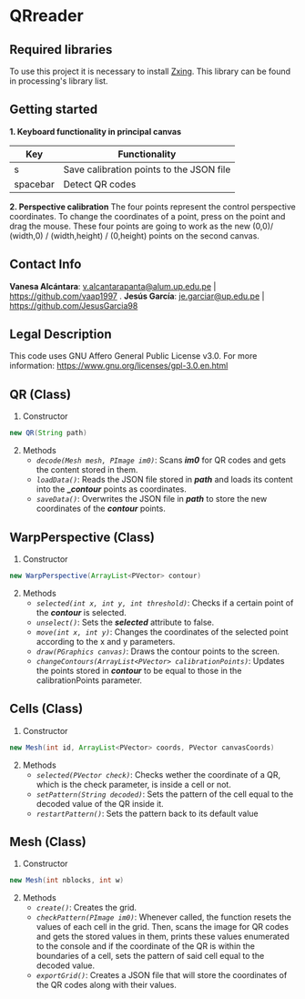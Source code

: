# **QRreader**
## **Required libraries**
To use this project it is necessary to install [Zxing](http://cagewebdev.com/zxing4processing-processing-library/). This library can be found in processing's library list.

## **Getting started**
**1. Keyboard functionality in principal canvas**

|      Key      |                      Functionality                            |
| ------------- | ------------------------------------------------------------- |
|       s       | Save calibration points to the JSON file                      | 
|    spacebar   | Detect QR codes                                               |

**2. Perspective calibration**
The four points represent the control perspective coordinates. To change the coordinates of a point, press on the point and drag the           mouse. These four points are going to work as the new (0,0)/ (width,0) / (width,height) / (0,height) points on the second canvas.

## **Contact Info**
**Vanesa Alcántara**: v.alcantarapanta@alum.up.edu.pe | https://github.com/vaap1997 .
**Jesús García**: je.garciar@up.edu.pe | https://github.com/JesusGarcia98

## **Legal Description**
This code uses GNU Affero General Public License v3.0. For more information: https://www.gnu.org/licenses/gpl-3.0.en.html

## **QR (Class)**
1. Constructor
```java
new QR(String path)
```
2. Methods
    - *`decode(Mesh mesh, PImage im0)`*: Scans **_im0_** for QR codes and gets the content stored in them.
    - *`loadData()`*: Reads the JSON file stored in **_path_** and loads its content into the **__contour_** points as coordinates.
    - *`saveData()`*: Overwrites the JSON file in **_path_** to store the new coordinates of the **_contour_** points.

## **WarpPerspective (Class)**
1. Constructor
```java
new WarpPerspective(ArrayList<PVector> contour)
```
2. Methods
    - *`selected(int x, int y, int threshold)`*: Checks if a certain point of the **_contour_** is selected.
    - *`unselect()`*: Sets the **_selected_** attribute to false.
    - *`move(int x, int y)`*: Changes the coordinates of the selected point according to the x and y parameters.
    - *`draw(PGraphics canvas)`*: Draws the contour points to the screen.
    - *`changeContours(ArrayList<PVector> calibrationPoints)`*: Updates the points stored in **_contour_** to be equal to those in the calibrationPoints parameter.
    

## **Cells (Class)**
1. Constructor
```java
new Mesh(int id, ArrayList<PVector> coords, PVector canvasCoords)
```
2. Methods
    - *`selected(PVector check)`*: Checks wether the coordinate of a QR, which is the check parameter, is inside a cell or not.
    - *`setPattern(String decoded)`*: Sets the pattern of the cell equal to the decoded value of the QR inside it.
    - *`restartPattern()`*: Sets the pattern back to its default value
## **Mesh (Class)**
1. Constructor
```java
new Mesh(int nblocks, int w)
```
2. Methods
    - *`create()`*: Creates the grid.
    - *`checkPattern(PImage im0)`*: Whenever called, the function resets the values of each cell in the grid. Then, scans the image for QR codes and gets the stored values in them, prints these values enumerated to the console and if the coordinate of the QR is within the boundaries of a cell, sets the pattern of said cell equal to the decoded value.
    - *`exportGrid()`*: Creates a JSON file that will store the coordinates of the QR codes along with their values.
